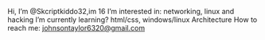 Hi, I’m @Skcriptkiddo32,im 16
I’m interested in: networking, linux and hacking
I’m currently learning? html/css, windows/linux Architecture 
How to reach me: johnsontaylor6320@gmail.com

<!---
HpInkJet69/HpInkJet69 is a ✨ special ✨ repository because its `README.md` (this file) appears on your GitHub profile.
You can click the Preview link to take a look at your changes.
--->
